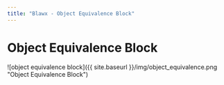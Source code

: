 ```yaml
---
title: "Blawx - Object Equivalence Block"
---
```

# Object Equivalence Block
![object equivalence block]({{ site.baseurl }}/img/object_equivalence.png "Object Equivalence Block")